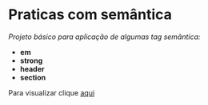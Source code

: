 <h1>Praticas com semântica</h1>

<p><em>Projeto básico para aplicação de algumas tag semântica:</em>

<ul> 
  <li><strong>em</strong></li>
  <li><strong>strong</strong></li>
  <li><strong>header</strong></li>
  <li><strong>section</strong></li>
</ul>
</p>

<p>Para visualizar clique <a href="https://williama-hub.github.io/Semantica/Sem%C3%A2ntica/Semantica.html">aqui</a></p>

